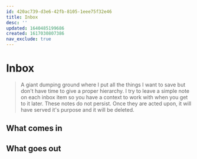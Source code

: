 ```yaml
---
id: 420ac739-d3e6-42fb-8105-1eee75f32e46
title: Inbox
desc: ''
updated: 1640485199686
created: 1617030807386
nav_exclude: true
---
```


# Inbox

> A giant dumping ground where I put all the things I want to save but don't have time to give a proper hierarchy.
> I try to leave a simple note on each inbox item so you have a context to work with when you get to it later.
> These notes do not persist. Once they are acted upon, it will have served it's purpose and it will be deleted.

## What comes in

## What goes out
